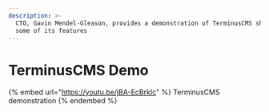 ```yaml
---
description: >-
  CTO, Gavin Mendel-Gleason, provides a demonstration of TerminusCMS showing off
  some of its features
---
```


# TerminusCMS Demo

{% embed url="https://youtu.be/jBA-EcBrkIc" %}
TerminusCMS demonstration
{% endembed %}
